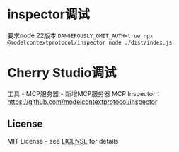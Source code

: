# inspector调试 
要求node 22版本
`DANGEROUSLY_OMIT_AUTH=true npx @modelcontextprotocol/inspector node ./dist/index.js`

# Cherry Studio调试 
工具 - MCP服务器 - 新增MCP服务器
MCP Inspector：https://github.com/modelcontextprotocol/inspector

## License
MIT License - see [LICENSE](LICENSE.txt) for details